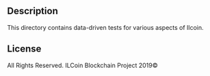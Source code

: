 Description
------------

This directory contains data-driven tests for various aspects of Ilcoin.

License
--------

All Rights Reserved. ILCoin Blockchain Project 2019©

